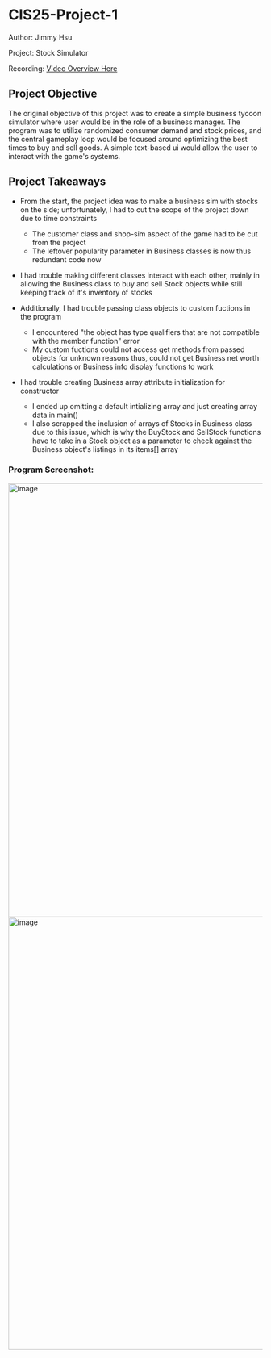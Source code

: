 # CIS25-Project-1

Author: Jimmy Hsu

Project: Stock Simulator

Recording: [Video Overview Here](https://youtu.be/pGow0ZIj3-s)

## Project Objective

The original objective of this project was to create a simple business tycoon simulator where user would be in the role of a business manager. The program was to utilize randomized consumer demand and stock prices, and the central gameplay loop would be focused around optimizing the best times to buy and sell goods. A simple text-based ui would allow the user to interact with the game's systems.

## Project Takeaways

- From the start, the project idea was to make a business sim with stocks on the side; unfortunately, I had to cut the scope of the project down due to time constraints
	+ The customer class and shop-sim aspect of the game had to be cut from the project
	+ The leftover popularity parameter in Business classes is now thus redundant code now

- I had trouble making different classes interact with each other, mainly in allowing the Business class to buy and sell Stock objects while still keeping track of it's inventory of stocks

- Additionally, I had trouble passing class objects to custom fuctions in the program
	+ I encountered "the object has type qualifiers that are not compatible with the member function" error
	+ My custom fuctions could not access get methods from passed objects for unknown reasons thus, could not get Business net worth calculations or Business info display functions to work

- I had trouble creating Business array attribute initialization for constructor
	+ I ended up omitting a default intializing array and just creating array data in main()
	+ I also scrapped the inclusion of arrays of Stocks in Business class due to this issue, which is why the BuyStock and SellStock functions have to take in a Stock object as a parameter to check against the Business object's listings in its items[] array

### Program Screenshot: 
<img width="860" alt="image" src="https://github.com/user-attachments/assets/1599d428-ef33-4bd0-87d0-142848b5543f">
<img width="858" alt="image" src="https://github.com/user-attachments/assets/6fef69bc-ac0d-46de-b0b6-cf2061486b68">



